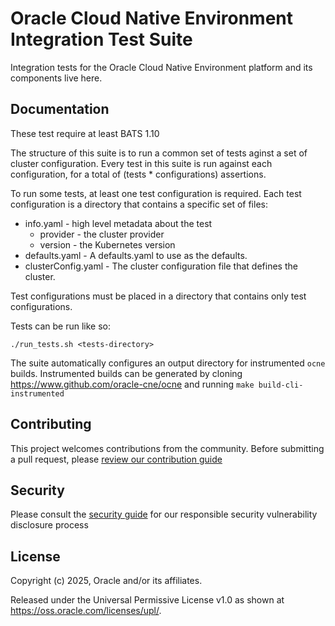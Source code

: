 # Oracle Cloud Native Environment Integration Test Suite

Integration tests for the Oracle Cloud Native Environment platform and its
components live here.

## Documentation

These test require at least BATS 1.10

The structure of this suite is to run a common set of tests aginst a set of
cluster configuration.  Every test in this suite is run against each
configuration, for a total of (tests * configurations) assertions.

To run some tests, at least one test configuration is required.  Each test
configuration is a directory that contains a specific set of files:

* info.yaml - high level metadata about the test
  * provider - the cluster provider
  * version - the Kubernetes version
* defaults.yaml - A defaults.yaml to use as the defaults.
* clusterConfig.yaml - The cluster configuration file that defines the cluster.

Test configurations must be placed in a directory that contains only test
configurations.

Tests can be run like so:

`./run_tests.sh <tests-directory>`

The suite automatically configures an output directory for instrumented `ocne`
builds.  Instrumented builds can be generated by cloning
https://www.github.com/oracle-cne/ocne and running `make build-cli-instrumented`

## Contributing

This project welcomes contributions from the community. Before submitting a pull request, please [review our contribution guide](./CONTRIBUTING.md)

## Security

Please consult the [security guide](./SECURITY.md) for our responsible security vulnerability disclosure process

## License

Copyright (c) 2025, Oracle and/or its affiliates.

Released under the Universal Permissive License v1.0 as shown at
<https://oss.oracle.com/licenses/upl/>.
